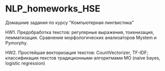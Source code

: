 # NLP_homeworks_HSE
Домашние задания по курсу "Компьютерная лингвистика" 

HW1. Предобработка текстов: регулярные выражения, токенизация, лемматизация. Сравнение морфологических анализаторов Mystem и Pymorphy.

HW2. Простейшая векторизация текстов: CountVectorizer, TF-IDF; классификация текстов традиционными алгоритмами МО (naive bayes, logistic regression)
